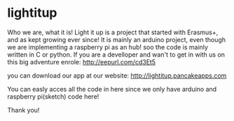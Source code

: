 # lightitup

Who we are, what it is!
Light it up is a project that started with Erasmus+, and as kept growing ever since! It is mainly an arduino project, even though we are implementing a raspberry pi as an hub! soo the code is mainly written in C or python. If you are a develloper and wan't to get in with us on this big adventure enrole: http://eepurl.com/cd3Et5

you can download our app at our website: http://lightitup.pancakeapps.com

You can easly acces all the code in here since we only have arduino and raspberry pi(sketch) code here!

Thank you!

